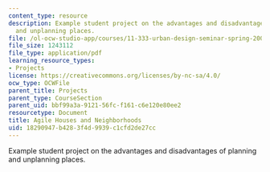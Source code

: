 ```yaml
---
content_type: resource
description: Example student project on the advantages and disadvantages of planning
  and unplanning places.
file: /ol-ocw-studio-app/courses/11-333-urban-design-seminar-spring-2005/18290947b4283f4d9939c1cfd2de27cc_housesandneighds.pdf
file_size: 1243112
file_type: application/pdf
learning_resource_types:
- Projects
license: https://creativecommons.org/licenses/by-nc-sa/4.0/
ocw_type: OCWFile
parent_title: Projects
parent_type: CourseSection
parent_uid: bbf99a3a-9121-56fc-f161-c6e120e80ee2
resourcetype: Document
title: Agile Houses and Neighborhoods
uid: 18290947-b428-3f4d-9939-c1cfd2de27cc
---
```

Example student project on the advantages and disadvantages of planning and unplanning places.
